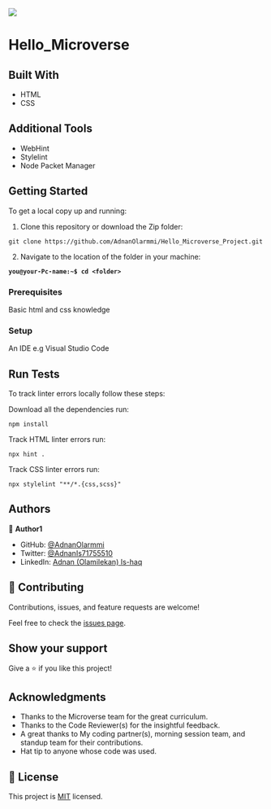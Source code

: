 ![](https://img.shields.io/badge/Microverse-blueviolet)

# Hello_Microverse

[](./hello.png)

## Built With

- HTML
- CSS

## Additional Tools

- WebHint
- Stylelint
- Node Packet Manager


## Getting Started

To get a local copy up and running:

1. Clone this repository or download the Zip folder:

```
git clone https://github.com/AdnanOlarmmi/Hello_Microverse_Project.git
```

2. Navigate to the location of the folder in your machine:

**``you@your-Pc-name:~$ cd <folder>``**


### Prerequisites

Basic html and css knowledge

### Setup

An IDE e.g Visual Studio Code

## Run Tests
To track linter errors locally follow these steps:  

Download all the dependencies run:
```
npm install
```
Track HTML linter errors run:
```
npx hint .
```
Track CSS linter errors run:
```
npx stylelint "**/*.{css,scss}"
```

## Authors

👤 **Author1**

- GitHub: [@AdnanOlarmmi](https://github.com/adnanolarmmi)
- Twitter: [@AdnanIs71755510](https://twitter.com/AdnanIs71755510)
- LinkedIn: [Adnan (Olamilekan) Is-haq](https://linkedin.com/in/adnan-is-haq-olamilekan)

## 🤝 Contributing

Contributions, issues, and feature requests are welcome!

Feel free to check the [issues page](https://github.com/AdnanOlarmmi/Hello_Microverse_Project/issues).

## Show your support

Give a ⭐️ if you like this project!

## Acknowledgments

- Thanks to the Microverse team for the great curriculum.
- Thanks to the Code Reviewer(s) for the insightful feedback.
- A great thanks to My coding partner(s), morning session team, and standup team for their contributions.
- Hat tip to anyone whose code was used.

## 📝 License

This project is [MIT](./MIT.md) licensed.
